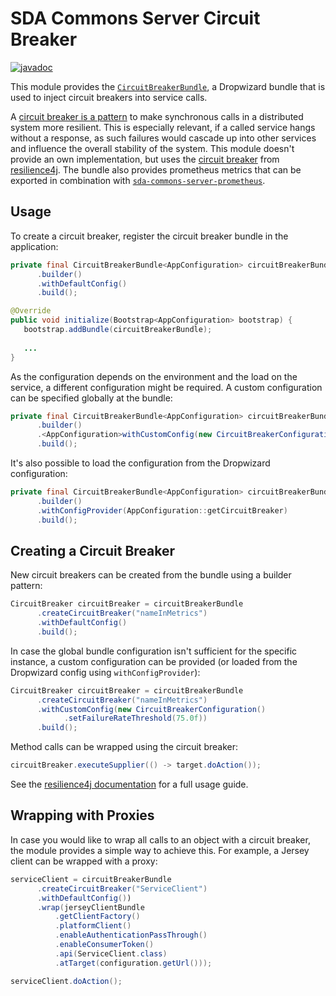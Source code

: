 # SDA Commons Server Circuit Breaker

[![javadoc](https://javadoc.io/badge2/org.sdase.commons/sda-commons-server-circuitbreaker/javadoc.svg)](https://javadoc.io/doc/org.sdase.commons/sda-commons-server-circuitbreaker)

This module provides the [`CircuitBreakerBundle`](https://github.com/SDA-SE/sda-dropwizard-commons/tree/master/sda-commons-server-circuitbreaker/src/main/java/org/sdase/commons/server/circuitbreaker/CircuitBreakerBundle.java), 
a Dropwizard bundle that is used to inject circuit breakers into service calls.

A [circuit breaker is a pattern](https://martinfowler.com/bliki/CircuitBreaker.html) to make synchronous calls in a distributed system more resilient.
This is especially relevant, if a called service hangs without a response, as such failures would 
cascade up into other services and influence the overall stability of the system.
This module doesn't provide an own implementation, but uses the [circuit breaker](https://resilience4j.readme.io/docs/circuitbreaker)
from [resilience4j](https://github.com/resilience4j/resilience4j).
The bundle also provides prometheus metrics that can be exported in combination with [`sda-commons-server-prometheus`](./server-prometheus.md).

## Usage

To create a circuit breaker, register the circuit breaker bundle in the application:

```java
private final CircuitBreakerBundle<AppConfiguration> circuitBreakerBundle = CircuitBreakerBundle
      .builder()
      .withDefaultConfig()
      .build();

@Override
public void initialize(Bootstrap<AppConfiguration> bootstrap) {
   bootstrap.addBundle(circuitBreakerBundle);
   
   ...
}
```

As the configuration depends on the environment and the load on the service, a different configuration 
might be required. A custom configuration can be specified globally at the bundle:

```java
private final CircuitBreakerBundle<AppConfiguration> circuitBreakerBundle = CircuitBreakerBundle
      .builder()
      .<AppConfiguration>withCustomConfig(new CircuitBreakerConfiguration().setFailureRateThreshold(50.0f))
      .build();
```

It's also possible to load the configuration from the Dropwizard configuration:

```java
private final CircuitBreakerBundle<AppConfiguration> circuitBreakerBundle = CircuitBreakerBundle
      .builder()
      .withConfigProvider(AppConfiguration::getCircuitBreaker)
      .build();
```

## Creating a Circuit Breaker

New circuit breakers can be created from the bundle using a builder pattern:

```java
CircuitBreaker circuitBreaker = circuitBreakerBundle
      .createCircuitBreaker("nameInMetrics")
      .withDefaultConfig()
      .build();
```

In case the global bundle configuration isn't sufficient for the specific instance, a custom 
configuration can be provided (or loaded from the Dropwizard config using `withConfigProvider`):

```java
CircuitBreaker circuitBreaker = circuitBreakerBundle
      .createCircuitBreaker("nameInMetrics")
      .withCustomConfig(new CircuitBreakerConfiguration()
            .setFailureRateThreshold(75.0f))
      .build();
```

Method calls can be wrapped using the circuit breaker:

```java
circuitBreaker.executeSupplier(() -> target.doAction());
```

See the [resilience4j documentation](https://resilience4j.github.io/resilience4j/#_circuitbreaker) 
for a full usage guide.

## Wrapping with Proxies

In case you would like to wrap all calls to an object with a circuit breaker, the module provides a 
simple way to achieve this. For example, a Jersey client can be wrapped with a proxy:

```java
serviceClient = circuitBreakerBundle
      .createCircuitBreaker("ServiceClient")
      .withDefaultConfig())
      .wrap(jerseyClientBundle
          .getClientFactory()
          .platformClient()
          .enableAuthenticationPassThrough()
          .enableConsumerToken()
          .api(ServiceClient.class)
          .atTarget(configuration.getUrl()));

serviceClient.doAction();
```
